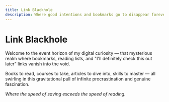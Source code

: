 ```yaml
---
title: Link Blackhole
description: Where good intentions and bookmarks go to disappear forever
---
```


# Link Blackhole

Welcome to the event horizon of my digital curiosity — that mysterious realm where bookmarks, reading lists, and "I'll definitely check this out later" links vanish into the void. 

Books to read, courses to take, articles to dive into, skills to master — all swirling in this gravitational pull of infinite procrastination and genuine fascination.

*Where the speed of saving exceeds the speed of reading.*
